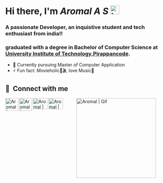 # Hi there, I'm *Aromal A S* <img src="https://user-images.githubusercontent.com/1303154/88677602-1635ba80-d120-11ea-84d8-d263ba5fc3c0.gif" width="28px" alt="hi">

### A passionate Developer, an inquistive student and tech enthusiast from india!!<br>
### graduated with a degree in Bachelor of Computer Science at <a href="https://www.google.com/maps/place/Pirappancode+UIT/@8.6577381,76.9124239,15z/data=!4m5!3m4!1s0x0:0x1464e467d657f376!8m2!3d8.6577381!4d76.9124239"> University Institute of Technology,Pirappancode</a>.<br>

- 🌱 Currently pursuing Master of Computer Application
- ⚡ Fun fact: Movieholic🍿🎬, love Music🎵


## 🔗 &nbsp;**Connect with me**<br>
    
     
<a href="https://twitter.com/26Aromal">
  <img align="left" alt="Aromal | Twitter" width="40px" src="https://drive.google.com/uc?export=download&id=1pUswWVZkFeroMbwK1w7ZamaPKL2Yh0Fn"/>
</a>
<a href="https://www.linkedin.com/in/aromal-a-s-610b70221">
  <img align="left" alt="Aromal | LinkedIn" width="40px" src="https://drive.google.com/uc?export=download&id=1Bh2jb0eJiiCY4BYLbknVFsrAFC8Sf_G0"/>
</a>  

<a href="https://www.instagram.com/_a.r.o.m.a.l._/"> 
  <img align="left" alt="Aromal | Instagram" width="46px" height="35" src="https://drive.google.com/uc?export=download&id=1OWXxuVWeYwCjJMXYvZ11ouACI4i5RM-k" height="50" />
</a>
<a href="mailto:aromalasaromal26@gmail.com">
  <img align="left" alt="Aromal | Gmail" width="46" height="35" src="https://drive.google.com/uc?export=download&id=1crYSZcSsfVskYOfKjiE-jwdGdzltQS8h"/>
</a> 
<p align="left">&nbsp&nbsp&nbsp&nbsp&nbsp&nbsp&nbsp&nbsp&nbsp&nbsp<img alt="Aromal | Gif" width="250" height="250" src="https://drive.google.com/uc?export=download&id=1MKKcNwdTI83ClHXbw7euKp-CCWHrMB-J"></p>


